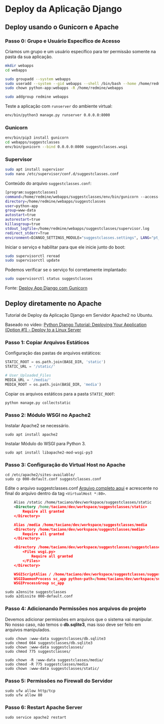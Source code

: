 # Deploy da Aplicação Django

## Deploy usando o Gunicorn e Apache

### Passo 0: Grupo e Usuário Específico de Acesso

Criamos um grupo e um usuário específico para ter permissão somente na pasta da sua aplicação.

```bash
mkdir webapps
cd webapps
```

```bash
sudo groupadd --system webapps
sudo useradd --system --gid webapps --shell /bin/bash --home /home/redmine/webapps python-app
sudo chown python-app:webapps -R /home/redmine/webapps
```

```bash
sudo addgroup redmine webapps
```

Teste a aplicação com `runserver` do ambiente virtual:

```bash
env/bin/python3 manage.py runserver 0.0.0.0:8000
```

### Gunicorn

```bash
env/bin/pip3 install gunicorn
cd webapps/suggestclasses
env/bin/gunicorn --bind 0.0.0.0:8000 suggestclasses.wsgi
```

### Supervisor

```bash
sudo apt install supervisor
sudo nano /etc/supervisor/conf.d/suggestclasses.conf
```

Conteúdo do arquivo `suggestclasses.conf`:

```bash
[program:suggestclasses]
command=/home/redmine/webapps/suggestclasses/env/bin/gunicorn --access-logfile - --workers 3 --bind 0.0.0.0:8000 suggestclasses.wsgi:application
directory=/home/redmine/webapps/suggestclasses
user=python-app
group=www-data
autostart=true
autorestart=true
killasgroup=true
stdout_logfile=/home/redmine/webapps/suggestclasses/supervisor.log
redirect_stderr=True
environment=DJANGO_SETTINGS_MODULE="suggestclasses.settings", LANG="pt_BR.utf8", LC_ALL="pt_BR.UTF-8", LC_LANG="pt_BR.UTF-8"
```

Iniciar o serviço e habilitar para que ele inicie junto do boot:

```bash
sudo supervisorctl reread
sudo supervisorctl update
```

Podemos verificar se o serviço foi corretamente implantado:

```bash
sudo supervisorctl status suggestclasses
```

Fonte: [Deploy App Django com Gunicorn](https://medium.com/@luciohenrique/realizando-o-deploy-com-python-django-virtualenv-gunicorn-systemd-nginx-https-221a1424763d)

## Deploy diretamente no Apache

Tutorial de Deploy da Aplicação Django em Servidor Apache2 no Ubuntu.

Baseado no vídeo: [Python Django Tutorial: Deploying Your Application (Option #1) - Deploy to a Linux Server](https://www.youtube.com/watch?v=Sa_kQheCnds&t=3652s)

### Passo 1: Copiar Arquivos Estáticos

Configuração das pastas de arquivos estáticos:

```python
STATIC_ROOT = os.path.join(BASE_DIR, 'static')
STATIC_URL = '/static/'

# User_Uploaded_Files
MEDIA_URL = '/media/'
MEDIA_ROOT = os.path.join(BASE_DIR, 'media')
```

Copiar os arquivos estáticos para a pasta `STATIC_ROOT`:

```commandline
python manage.py collectstatic
```

### Passo 2: Módulo WSGI no Apache2

Instalar Apache2 se necessário.

```commandline
sudo apt install apache2
```

Instalar Módulo do WSGI para Python 3.

```commandline
sudo apt install libapache2-mod-wsgi-py3
```

### Passo 3: Configuração do Virtual Host no Apache

```commandline
cd /etc/apache2/sites-available/
sudo cp 000-default.conf suggestclasses.conf
```

Edite o arquivo suggestclasses.conf [Arquivo completo aqui](suggestclasses.conf) e
acrescente no final do arquivo dentro da tag `<VirtualHost *:80>`.

```xml
    Alias /static /home/taciano/dev/workspace/suggestclasses/static
    <Directory /home/taciano/dev/workspace/suggestclasses/static>
        Require all granted
    </Directory>

    Alias /media /home/taciano/dev/workspace/suggestclasses/media
    <Directory /home/taciano/dev/workspace/suggestclasses/media>
        Require all granted
    </Directory>

    <Directory /home/taciano/dev/workspace/suggestclasses/suggestclasses>
        <Files wsgi.py>
            Require all granted
        </Files>
    </Directory>

    WSGIScriptAlias / /home/taciano/dev/workspace/suggestclasses/suggestclasses/wsgi.py
    WSGIDaemonProcess sc_app python-path=/home/taciano/dev/workspace/suggestclasses:/home/taciano/dev/python/envP38/lib/python3.8/site-packages python-home=/home/taciano/dev/python/envP38
    WSGIProcessGroup sc_app
```

```commandline
sudo a2ensite suggestclasses
sudo a2dissite 000-default.conf
```

### Passo 4: Adicionando Permissões nos arquivos do projeto

Devemos adicionar permissões em arquivos que o sistema vai manipular.
No nosso caso, não temos o **db.sqlite3**, mas isso deve ser feito em arquivos manipulados.

```commandline
sudo chown :www-data suggestclasses/db.sqlite3
sudo chmod 664 suggestclasses/db.sqlite3
sudo chown :www-data suggestclasses/
sudo chmod 775 suggestclasses/

sudo chown -R :www-data suggestclasses/media/
sudo chmod -R 775 suggestclasses/media
sudo chown :www-data suggestclasses/static/
```

### Passo 5: Permissões no Firewall do Servidor

```commandline
sudo ufw allow http/tcp
sudo ufw allow 80
```

### Passo 6: Restart Apache Server

```commandline
sudo service apache2 restart
```
